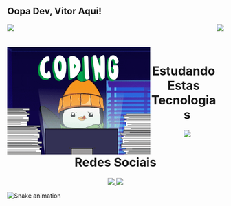## Oopa Dev, Vitor Aqui!

<div>
  <img  height="180em" src="https://github-readme-stats.vercel.app/api?username=VitorVini&show_icons=true&theme=neon&include_all_commits=true&count_private=true"/>
  <img align="right" height="180em" src="https://github-readme-stats.vercel.app/api/top-langs/?username=VitorVini&layout=compact&langs_count=16&theme=neon"/>
</div>
<br>

<div  align="center"> 
  <div style="display: inline_block"><br>
    <img align="left" height="250" alt="coding-time" src="code.gif">
    <h1 align="center">Estudando Estas Tecnologias</h1>
    <p align="center" height="30" width="40">
    <a href="https://skillicons.dev">
    <img src="https://skillicons.dev/icons?i=py,cs,dotnet,js,nodejs,react,html,css,mysql,git" />
    </a>
   </div>
    
  
  <h1 align="center">Redes Sociais</h1>
    <a href = "mailto: vitor.vinicius2907@gmail.com">
      <img width="30" src="https://skillicons.dev/icons?i=email">
    </a>
    <a href = "https://www.linkedin.com/in/vitorviniciussilva/">
      <img width="25" src="https://skillicons.dev/icons?i=linkedin">
    </a>
</div>
  
![Snake animation](https://github.com/VitorVini/VitorVini/blob/output/github-contribution-grid-snake.svg)

